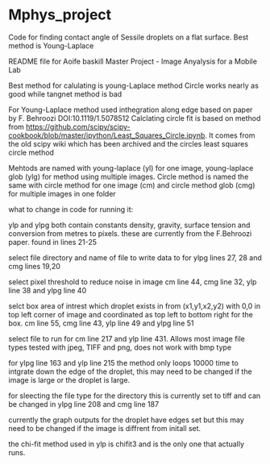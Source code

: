 # Mphys_project
Code for finding contact angle of Sessile droplets on a flat surface. Best method is Young-Laplace

README file for Aoife baskill Master Project - Image Anyalysis for a Mobile Lab

Best method for calulating is young-Laplace method
Circle works nearly as good while tangnet method is bad

 For Young-Laplace method used inthegration along edge based on paper by F. Behroozi DOI:10.1119/1.5078512
 Calclating circle fit is based on method from https://github.com/scipy/scipy-cookbook/blob/master/ipython/Least_Squares_Circle.ipynb.
 It comes from the old scipy wiki which has been archived and the circles least squares circle method
 
 Mehtods are named with young-laplace (yl) for one image, young-laplace glob (ylg) for method 
 using multiple images. Circle method is named the same with circle method for one image (cm) and
 circle method glob (cmg) for multiple images in one folder
 
what to change in code for running it:

ylp and ylpg both contain constants density, gravity, surface tension and conversion from
metres to pixels. these are currently from the F.Behroozi paper. found in lines 21-25 

select file directory and name of file to write data to for ylpg lines 27, 28 and cmg lines 19,20

select pixel threshold to reduce noise in image cm line 44, cmg line 32, ylp line 38 and ylpg line 40

selct box area of intrest which droplet exists in  from (x1,y1,x2,y2) with 0,0 in top left corner of 
image and coordinated as top left to bottom right for the box. cm line 55, cmg line 43, ylp line 49 and ylpg line 51

select file to run for cm line 217 and ylp line 431. Allows most image file types tested with jpeg, TIFF and png, does not work with bmp type

for ylpg line 163 and ylp line 215 the method only loops 10000 time to intgrate down the edge of the droplet, this may need to 
be changed if the image is large or the droplet is large.

for sleecting the file type for the directory this is currently set to tiff and can be changed
in ylpg line 208 and cmg line 187

currently the graph outputs for the droplet have edges set but this may need to be changed if
the image is diffrent from initall set.

the chi-fit method used in ylp is chifit3 and is the only one that actually runs.
